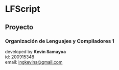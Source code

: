 # LFScript

## Proyecto
### Organización de Lenguajes y Compiladores 1

developed by **Kevin Samayoa**<br>
id: 200915348<br>
email: ingkevins@gmail.com<br>

